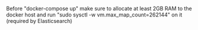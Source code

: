 Before "docker-compose up" make sure to allocate at least 2GB RAM to the docker host and run "sudo sysctl -w vm.max_map_count=262144" on it (required by Elasticsearch)